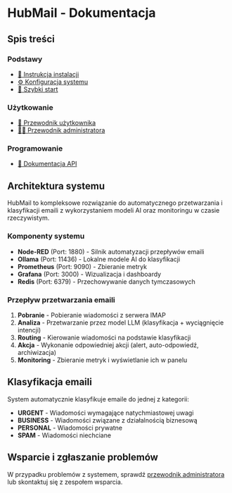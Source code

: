# HubMail - Dokumentacja

## Spis treści

### Podstawy
- [📖 Instrukcja instalacji](INSTALL.md)
- [⚙️ Konfiguracja systemu](CONFIG.md)
- [🚀 Szybki start](START.md)

### Użytkowanie
- [👤 Przewodnik użytkownika](user-guide.md)
- [👨‍💻 Przewodnik administratora](admin-guide.md)

### Programowanie
- [📝 Dokumentacja API](API.md)

## Architektura systemu

HubMail to kompleksowe rozwiązanie do automatycznego przetwarzania i klasyfikacji emaili z wykorzystaniem modeli AI oraz monitoringu w czasie rzeczywistym.

### Komponenty systemu

- **Node-RED** (Port: 1880) - Silnik automatyzacji przepływów emaili
- **Ollama** (Port: 11436) - Lokalne modele AI do klasyfikacji
- **Prometheus** (Port: 9090) - Zbieranie metryk
- **Grafana** (Port: 3000) - Wizualizacja i dashboardy
- **Redis** (Port: 6379) - Przechowywanie danych tymczasowych

### Przepływ przetwarzania emaili

1. **Pobranie** - Pobieranie wiadomości z serwera IMAP
2. **Analiza** - Przetwarzanie przez model LLM (klasyfikacja + wyciągnięcie intencji)
3. **Routing** - Kierowanie wiadomości na podstawie klasyfikacji
4. **Akcja** - Wykonanie odpowiedniej akcji (alert, auto-odpowiedź, archiwizacja)
5. **Monitoring** - Zbieranie metryk i wyświetlanie ich w panelu

## Klasyfikacja emaili

System automatycznie klasyfikuje emaile do jednej z kategorii:

- **URGENT** - Wiadomości wymagające natychmiastowej uwagi
- **BUSINESS** - Wiadomości związane z działalnością biznesową
- **PERSONAL** - Wiadomości prywatne
- **SPAM** - Wiadomości niechciane

## Wsparcie i zgłaszanie problemów

W przypadku problemów z systemem, sprawdź [przewodnik administratora](admin-guide.md) lub skontaktuj się z zespołem wsparcia.
